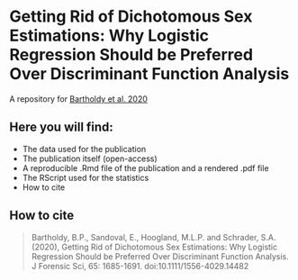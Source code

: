# Getting Rid of Dichotomous Sex Estimations: Why Logistic Regression Should be Preferred Over Discriminant Function Analysis
A repository for [Bartholdy et al. 2020](https://onlinelibrary.wiley.com/doi/epdf/10.1111/1556-4029.14482)

## Here you will find:

- The data used for the publication
- The publication itself (open-access)
- A reproducible .Rmd file of the publication and a rendered .pdf file
- The RScript used for the statistics
- How to cite

## How to cite

>Bartholdy, B.P., Sandoval, E., Hoogland, M.L.P. and Schrader, S.A. (2020), Getting Rid of Dichotomous Sex Estimations: Why Logistic Regression Should be Preferred Over Discriminant Function Analysis. J Forensic Sci, 65: 1685-1691. doi:10.1111/1556-4029.14482

